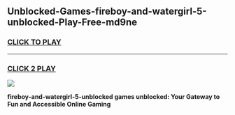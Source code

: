 
## Unblocked-Games-fireboy-and-watergirl-5-unblocked-Play-Free-md9ne
<h3>
<a href="https://premium76.site?title=fireboy-and-watergirl-5-unblocked&ref=19M">CLICK TO PLAY</a></h3>
<hr>

<h3>
<a href="https://premium76.site?title=fireboy-and-watergirl-5-unblocked&ref=19M">CLICK 2 PLAY</a>
  
</h3>

<a href="https://premium76.site?title=fireboy-and-watergirl-5-unblocked&ref=19M"><img src="https://clearcache.store/games.png"></a>


**fireboy-and-watergirl-5-unblocked games unblocked: Your Gateway to Fun and Accessible Online Gaming**
